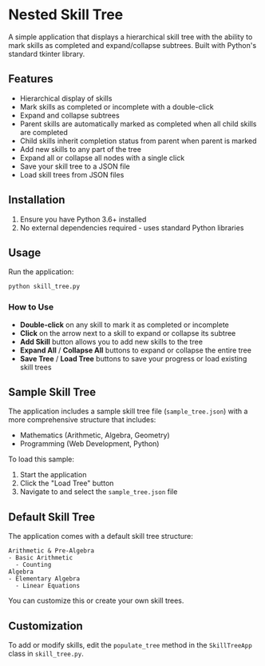 # Nested Skill Tree

A simple application that displays a hierarchical skill tree with the ability to mark skills as completed and expand/collapse subtrees. Built with Python's standard tkinter library.

## Features

- Hierarchical display of skills
- Mark skills as completed or incomplete with a double-click
- Expand and collapse subtrees
- Parent skills are automatically marked as completed when all child skills are completed
- Child skills inherit completion status from parent when parent is marked
- Add new skills to any part of the tree
- Expand all or collapse all nodes with a single click
- Save your skill tree to a JSON file
- Load skill trees from JSON files

## Installation

1. Ensure you have Python 3.6+ installed
2. No external dependencies required - uses standard Python libraries

## Usage

Run the application:

```bash
python skill_tree.py
```

### How to Use

- **Double-click** on any skill to mark it as completed or incomplete
- **Click** on the arrow next to a skill to expand or collapse its subtree
- **Add Skill** button allows you to add new skills to the tree
- **Expand All** / **Collapse All** buttons to expand or collapse the entire tree
- **Save Tree** / **Load Tree** buttons to save your progress or load existing skill trees

## Sample Skill Tree

The application includes a sample skill tree file (`sample_tree.json`) with a more comprehensive structure that includes:
- Mathematics (Arithmetic, Algebra, Geometry)
- Programming (Web Development, Python)

To load this sample:
1. Start the application
2. Click the "Load Tree" button
3. Navigate to and select the `sample_tree.json` file

## Default Skill Tree

The application comes with a default skill tree structure:

```
Arithmetic & Pre-Algebra
- Basic Arithmetic
  - Counting
Algebra
- Elementary Algebra
  - Linear Equations
```

You can customize this or create your own skill trees.

## Customization

To add or modify skills, edit the `populate_tree` method in the `SkillTreeApp` class in `skill_tree.py`. 
